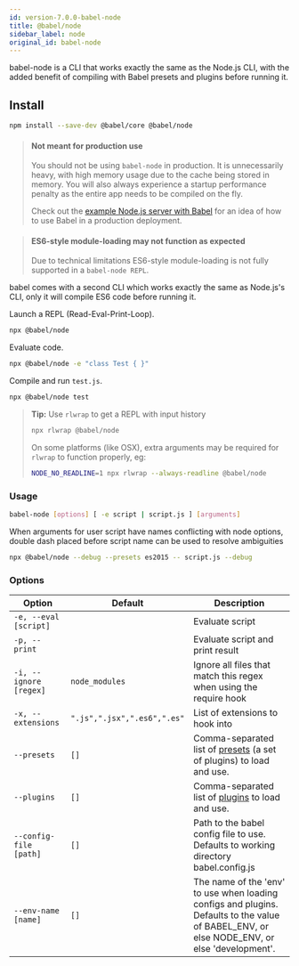 ```yaml
---
id: version-7.0.0-babel-node
title: @babel/node
sidebar_label: node
original_id: babel-node
---
```


babel-node is a CLI that works exactly the same as the Node.js CLI, with the added benefit of compiling with Babel presets and plugins before running it.

## Install

```sh
npm install --save-dev @babel/core @babel/node
```

> #### Not meant for production use
>
> You should not be using `babel-node` in production. It is unnecessarily heavy, with high memory usage due to the cache being stored in memory. You will also always experience a startup performance penalty as the entire app needs to be compiled on the fly.
>
> Check out the [example Node.js server with Babel](https://github.com/babel/example-node-server) for an idea of how to use Babel in a production deployment.

> #### ES6-style module-loading may not function as expected
>
> Due to technical limitations ES6-style module-loading is not fully supported in a `babel-node REPL`.

babel comes with a second CLI which works exactly the same as Node.js's CLI, only
it will compile ES6 code before running it.

Launch a REPL (Read-Eval-Print-Loop).

```sh
npx @babel/node
```

Evaluate code.

```sh
npx @babel/node -e "class Test { }"
```

Compile and run `test.js`.

```sh
npx @babel/node test
```

> **Tip:** Use `rlwrap` to get a REPL with input history
>
> ```sh
> npx rlwrap @babel/node
> ```
>
> On some platforms (like OSX), extra arguments may be required for `rlwrap` to function properly, eg:
>
> ```sh
> NODE_NO_READLINE=1 npx rlwrap --always-readline @babel/node
> ```

### Usage

```sh
babel-node [options] [ -e script | script.js ] [arguments]
```

When arguments for user script have names conflicting with node options, double dash placed before script name can be used to resolve ambiguities

```sh
npx @babel/node --debug --presets es2015 -- script.js --debug
```

### Options

| Option                 | Default                     | Description                                                                                                                                 |
| ---------------------- | --------------------------- | ------------------------------------------------------------------------------------------------------------------------------------------- |
| `-e, --eval [script]`  |                             | Evaluate script                                                                                                                             |
| `-p, --print`          |                             | Evaluate script and print result                                                                                                            |
| `-i, --ignore [regex]` | `node_modules`              | Ignore all files that match this regex when using the require hook                                                                          |
| `-x, --extensions`     | `".js",".jsx",".es6",".es"` | List of extensions to hook into                                                                                                             |
| `--presets`            | `[]`                        | Comma-separated list of [presets](presets.md) (a set of plugins) to load and use.                                                           |
| `--plugins`            | `[]`                        | Comma-separated list of [plugins](plugins.md) to load and use.                                                                              |
| `--config-file [path]` | `[]`                        | Path to the babel config file to use. Defaults to working directory babel.config.js                                                         |
| `--env-name [name]`    | `[]`                        | The name of the 'env' to use when loading configs and plugins. Defaults to the value of BABEL_ENV, or else NODE_ENV, or else 'development'. |

